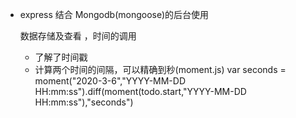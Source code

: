 - express 结合 Mongodb(mongoose)的后台使用

  数据存储及查看 ，时间的调用
  - 了解了时间戳
  - 计算两个时间的间隔，可以精确到秒(moment.js)
  var seconds = moment("2020-3-6","YYYY-MM-DD HH:mm:ss").diff(moment(todo.start,"YYYY-MM-DD HH:mm:ss"),"seconds")


